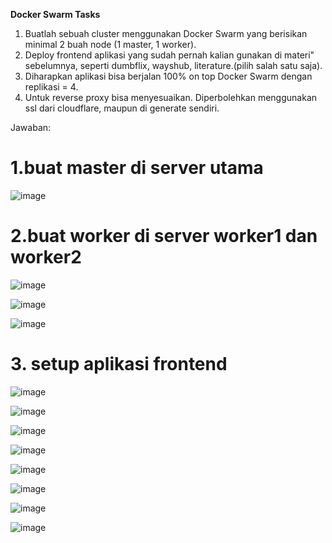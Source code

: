 **Docker Swarm Tasks**
1. Buatlah sebuah cluster menggunakan Docker Swarm yang berisikan minimal 2 buah node (1 master, 1 worker).
2. Deploy frontend aplikasi yang sudah pernah kalian gunakan di materi" sebelumnya, seperti dumbflix, wayshub, literature.(pilih salah satu saja).
3. Diharapkan aplikasi bisa berjalan 100% on top Docker Swarm dengan replikasi = 4.
4. Untuk reverse proxy bisa menyesuaikan. Diperbolehkan menggunakan ssl dari cloudflare, maupun di generate sendiri.

Jawaban:

# 1.buat master di server utama

![image](https://github.com/user-attachments/assets/1cb86cc8-d300-43fd-a2e7-8bc3c841e123)

# 2.buat worker di server worker1 dan worker2

![image](https://github.com/user-attachments/assets/56532e97-8a3f-4350-a708-9c0ab2313637)

![image](https://github.com/user-attachments/assets/498fc1fe-6d68-41b7-adb2-4d02db5a85ed)

![image](https://github.com/user-attachments/assets/038eb7fe-1dd3-4ce1-a87e-802096e1f4c4)

# 3. setup aplikasi frontend

![image](https://github.com/user-attachments/assets/c6a27ad9-32b2-49d9-9a81-eb8e00a2e83b)

![image](https://github.com/user-attachments/assets/3920edf0-e09a-4c57-9cc7-d29212ed7529)

![image](https://github.com/user-attachments/assets/34c9ac6f-4814-4036-be62-272b24bc6232)

![image](https://github.com/user-attachments/assets/1c4d964e-b68b-453c-a45d-1a1009cc8b1b)

![image](https://github.com/user-attachments/assets/c692525e-2809-487e-a26d-da1d5dce1f54)

![image](https://github.com/user-attachments/assets/fc0e6c34-40b3-4b4c-97f7-875a2a1eb214)

![image](https://github.com/user-attachments/assets/763540d7-b702-4dba-90e3-b3c25a1cc450)

![image](https://github.com/user-attachments/assets/bd64031b-937f-4332-985d-e7bf131b14e0)






